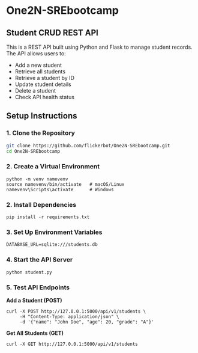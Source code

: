 # One2N-SREbootcamp

## Student CRUD REST API

This is a REST API built using Python and Flask to manage student records. The API allows users to:

- Add a new student
- Retrieve all students
- Retrieve a student by ID
- Update student details
- Delete a student
- Check API health status


##  Setup Instructions

### **1. Clone the Repository**

```bash
git clone https://github.com/flickerbot/One2N-SREbootcamp.git
cd One2N-SREbootcamp
```
### **2. Create a Virtual Environment**
```
python -m venv namevenv
source namevenv/bin/activate   # macOS/Linux
namevenv\Scripts\activate      # Windows
```
### **2. Install Dependencies**
 
```
pip install -r requirements.txt

```
### **3. Set Up Environment Variables**
```
DATABASE_URL=sqlite:///students.db   
```


### **4. Start the API Server**

```
python student.py
```

### **5. Test API Endpoints**

**Add a Student (POST)**

```
curl -X POST http://127.0.0.1:5000/api/v1/students \
     -H "Content-Type: application/json" \
     -d '{"name": "John Doe", "age": 20, "grade": "A"}'
```

**Get All Students (GET)**

```
curl -X GET http://127.0.0.1:5000/api/v1/students
```
